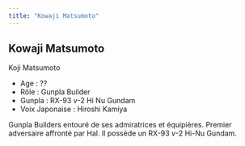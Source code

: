 ```yaml
---
title: "Kowaji Matsumoto"
---
```


Kowaji Matsumoto
----------------

Koji Matsumoto


- Age : ??  
- Rôle : Gunpla Builder  
- Gunpla : RX-93 *v*-2 Hi Nu Gundam   
- Voix Japonaise : Hiroshi Kamiya


Gunpla Builders entouré de ses admiratrices et équipières. Premier adversaire affronté par Hal. Il possède un RX-93 *v*-2 Hi-Nu Gundam.

